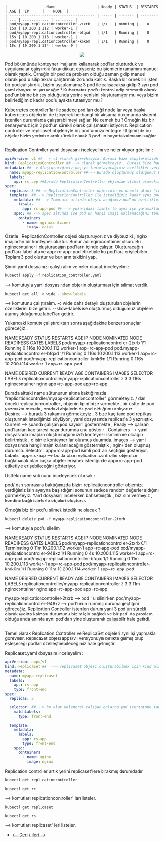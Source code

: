 
    |                  Name                   | Ready | STATUS  | RESTARTS | AGE | 	IP      |    NODE  |
    | --------------------------------------- | ----- | ------- | -------- | --- | ------------ | -------- |
    | pod/myapp-replicationcontroller-2txrb   | 1/1   | Running |    0     | 15s | 10.200.1.112 | worker-1 |
    | pod/myapp-replicationcontroller-bfqxd   | 1/1   | Running |    0     | 15s | 10.200.1.113 | worker-1 |
    | pod/myapp-replicationcontroller-kmk6m   | 1/1   | Running |    0     | 15s | 10.200.1.114 | worker-0 |

<p align="center">
  <img src="https://user-images.githubusercontent.com/55376595/133267785-c3f76dc4-bf27-489c-99d0-6d610d84d692.jpg"/>
</p>

Pod bölümünde konteyner imajlarını kullanarak pod'lar oluşturduk ve uygulamalar çalıştırdık  fakat dikkat ettiyseniz bu işlemlerin tamamını manuel olarak yaptık. Örneğin bir pod da problem olduğu zaman gidip manuel olarak pod'u silip tekrar çalıştırmak zorunda kaldık. Başka bir örnek bir işten bir pod çalıştırdık , bizim uygulamamız 3 pod ile çalışacaksa gidip 3 ayrı pod yaml dosyası mı yazacağız ? Kubernetes pod'u kontrol edip otomatik olarak pod'un birine bir şey olduğunda yerine yenisini oluşturamıyor mu veya bizim belirlediğimiz kadar pod'u ayakta tutamıyor mu ? 

Kubernetes controller'lar ile sadece pod'ları değil node'lar veya başka kubernetes objelerini de izleyerek her hangi bir aksama durumunda sistemi istenilen durumlarda çalıştırabilmeyi sağlar. Ne demek bu ? Örneğin biz bir senaryomuz için 3 pod'un sürekli olarak çalışmasını istiyoruz. Replication controller ve replicaset objeleriyle biz pod'umuzu entegre ettiğimizde bu objeler bizim yerimize artık sürekli olarak 3 pod'un hayatta kalmasını sağlar.

##
Replication Controller yaml dosyasını inceleyelim ve neler oluyor görelim : 

```yaml
apiVersion: v1 ## --> v1 olarak görmekteyiz. Burası bize oluşturulacak olan objenin hangi kubernetes versiyonunda geldiğini gösteriyordu. 
kind: ReplicationController ## --> olarak görmekteyiz . Burası bize hangi tipte objenin oluşturulacağını gösteriyordu. 
metadata: ##--> Oluşturacağımız objeyi tanımlayacağımız özellikler verdiğimiz bölüm.
  name: myapp-replicationcontroller ##--> Burada oluşturmuş olduğumuz ReplicationController objemizin isminin ne olacağını belirtmekteyiz.
  labels:
    app: rc-app ##Burada ReplicationController objemize etiket atamaktayız, bunu label and selector dosyasında daha detaylı anlayacağız fakat kısaca kubernetes içinde bir obje "myapp-replicationcontroller" ReplicationController objesini aradığında app:rc-app olarak da filtreleme yapabilmesini sağlar.
spec:
  replicas: 3 ##--> ReplicationController objesinin en önemli alanı "replicas" alanıdır. Burada ReplicationController'in kaç pod oluşturacağının ve takip edeceğinin sayısını     vermekteyiz.
  template: ## --> ReplicationController ile istediğimiz kadar aynı pod'un kopyasından oluşturuyoruz fakat burda pod oluştururken farklılıklar var. Pod bölümünde pod'a ait özellikler vermiştik  apiVersion , kind gibi. Bu iki özelliği vermiyoruz , ReplicationController template altında otomatik olarak bu özellikleri alıyor ve pod oluşturuyor.
    metadata: ## --> Template altında oluşturacağımız pod'un özelliklerini gördiğimiz alan . Burada name özelliğini vermiyoruz , ReplicationController kendi ismine bağlı olarak random devam eden isimlerle podları oluşturuyor. 
      labels:
        app: rc-app-pod ## --> yukarıdaki labels'le aynı işe yaramaktadır. Burada Oluşturulacak olan pod'lara kubernetes üzerindeki başka objelerin eklemiş olduğumuz ek etiketler sayesinde kolayca erişebilmesini sağlıyoruz. 
    spec: ## --> spec altında ise pod'un hangi imajı kullanacağını tanımlıyoruz. İleride göreceğimiz komponentler sayesinde sadece imaj tanımlanmadığını göreceğiz fakat şimdinin konusu değil. 
      containers:
        - name: nginxcontainer
          image: nginx
```

Özetle ; ReplicationController objesi oluşturuyoruz ve diyoruz ki ; 
        nginx imajından bir konteyner oluştur. Bunun adı  nginxcontainer olsun. Bu nginxcontainer i oluşturacağın pod'ların içinde çalıştır. Oluşturacağın pod'lara label ata ve app: rc-app-pod etiketiyle bu pod'lara erişilebilsin.  Toplam 3 pod oluştur ve bunların takibini yap. 
		
Şimdi yaml dosyamızı çalıştıralım ve neler olacak inceleyelim : 

```bash
kubectl apply -f replication_controller.yaml
```
--> komutuyla yaml dosyasından objenin oluşturması için talimat verdik. 

```bash
kubectl get all -o wide --show-labels
```
--> komutunu çalıştıralım. -o wide daha detaylı oluşturulan objelerin özelliklerini bize getirir. --show-labels ise oluşturmuş olduğumuz objelere atamış olduğumuz label'ları getirir.

Yukarıdaki komutu çalıştırdıktan sonra aşağıdakine benzer sonuçlar göreceğiz . 

NAME                                    READY   STATUS    RESTARTS   AGE    IP             NODE       NOMINATED NODE   READINESS GATES   LABELS
pod/myapp-replicationcontroller-2txrb   1/1     Running   0          116s   10.200.1.112   worker-1   <none>           <none>            app=rc-app-pod
pod/myapp-replicationcontroller-bfqxd   1/1     Running   0          116s   10.200.1.113   worker-1   <none>           <none>            app=rc-app-pod
pod/myapp-replicationcontroller-kmk6m   1/1     Running   0          116s   10.200.1.114   worker-1   <none>           <none>            app=rc-app-pod

NAME                                                DESIRED   CURRENT   READY   AGE    CONTAINERS       IMAGES   SELECTOR         LABELS
replicationcontroller/myapp-replicationcontroller   3         3         3       116s   nginxcontainer   nginx    app=rc-app-pod   app=rc-app

Burada alttaki name sütununun altına baktığımızda "replicationcontroller/myapp-replicationcontroller" görmekteyiz. / dan önceki replicationcontroller , objenin tipini bize vermekte , bir üstte de pod yazmakta mesela , oradaki objelerin de pod olduğunu anlıyoruz.   
Desired --> burada 3 rakamını görmekteyiz , 3 bize kaç tane pod replikası oluşturmak istediğimizi söylüyor , yaml dosyasında replicas'a 3 yazmıştık. 
Current --> şuanda çalışan pod sayısını göstermekte ,
Ready --> çalışan pod'lardan kaç tanesi hazır durumda onu gösterir . 
Containers --> yaml dosyasında imajdan oluşturduğumuzda konteyner isminin ne olcağını belirtmiştik , o isimle konteyner'lar oluşmuş duurmda.
images --> yaml dosyasında hangi imajın kullanılacağını göstermiştik , nginx'den oluşmuş durumda.
Selector : app=rc-app-pod isimli pod'ları seçtiğini gösteriyor.
Labels : app=rc-app --> bu da bize replication controller objemize bağlanacak olan başka objeler erişmek istediğinde app=rc-app-pod etiketiyle erişebileceğini gösteriyor.

Üstteki name sütununu inceleyecek olursak : 

pod/ dan sonrasına baktığımızda bizim replicationcontroller objemize verdiğimiz isin aynıyna başladığını sonunun sadece random değerler aldığını görmekteyiz. Yaml dosyasını incelerken bahsetmiştik , biz isim vermeyiz , kendine bağlı isimlerle objeleri oluşturur.

Örneğin biz bir pod'u silmek istedik ne olacak ? 

```bash
kubectl delete pod -f myapp-replicationcontroller-2txrb 
```
--> komutuyla pod'u silelim 


NAME                                    READY   STATUS        RESTARTS   AGE   IP             NODE       NOMINATED NODE   READINESS GATES   LABELS
pod/myapp-replicationcontroller-2txrb   0/1     Terminating   0          11m   10.200.1.112   worker-1   <none>           <none>            app=rc-app-pod
pod/myapp-replicationcontroller-948xz   1/1     Running       0          4s    10.200.1.115   worker-1   <none>           <none>            app=rc-app-pod
pod/myapp-replicationcontroller-bfqxd   1/1     Running       0          11m   10.200.1.113   worker-1   <none>           <none>            app=rc-app-pod
pod/myapp-replicationcontroller-kmk6m   1/1     Running       0          11m   10.200.1.114   worker-1   <none>           <none>            app=rc-app-pod

NAME                                                DESIRED   CURRENT   READY   AGE   CONTAINERS       IMAGES   SELECTOR         LABELS
replicationcontroller/myapp-replicationcontroller   3         3         3       11m   nginxcontainer   nginx    app=rc-app-pod   app=rc-app


myapp-replicationcontroller-2txrb --> pod ' u silinirken  pod/myapp-replicationcontroller-948xz --> pod'unun running duruma geçtiğini göreceğiz.  Replication Controller istenilen durum yani 3 pod'un sürekli olarak ayakta kalması durumunu bizim için sağladı ve bir pod' da problem olduğu anda anında aynı pod'dan yine oluşturarak çalışabilir hale getirdi.

##

Temel olarak Replication Controller ve ReplicaSet objeleri aynı işi yapmakla görevlidir. ReplicaSet objesi apps/v1 versiyonuyla birlikte gelmiş olup eşleşeceği podları özelleştirebileceğimiz hale gelmiştir. 

Replicaset.yaml dosyasını inceleyelim : 

```yaml
apiVersion: apps/v1
kind: ReplicaSet ##  --> replicaset objesi oluşturabilmek için kind alanında bu şekilde yazmak gerekmektedir.
metadata:
  name: myapp-replicaset
  labels:
    app: rs-app
    type: front-end
spec:
  replicas: 3

  selector: ## --> bu alan eklenerek çalışan onlarca pod içerisinde takip edeceği pod'ları daha çok detaylandırarak sağlıklı çalışabilmesini sağlar. Örneğin type: front-end tipinde başka pod'lar da olabilir , biz matchLabels kısmına örneğin  app: maximo ' da dediğimizde hem front-end hem de app: maximo olan uygulamayı takip ediyor hale gelecektir. 
    matchLabels:
      type: front-end

  template:
    metadata:
      labels:
        app: rs-app
        type: front-end
    spec:
      containers:
        - name: nginx
          image: nginx

```

Replication controller artık yerini replicaset'lere bırakmış durumdadır.

```bash
kubectl get replicationcontroller
```

```bash
kubectl get rc
```
--> komutları replicationcontroller' ları listeler.

```bash
kubectl get replicaset
```

```bash
kubectl get rs 
```

--> komutları replicaset' leri listeler.

* [<-- Geri](https://github.com/softwareoneturkey/swo-k8s-tepmlates) [/ ileri -->  ](https://github.com/softwareoneturkey/swo-k8s-tepmlates/tree/main/ReplicaSet%20-%20ReplicationController) 
